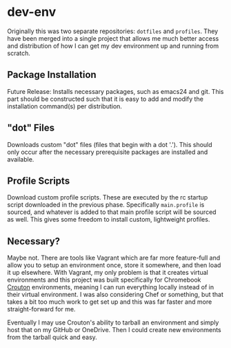 # dev-env #

Originally this was two separate repositories: `dotfiles` and `profiles`. They
have been merged into a single project that allows me much better access and
distribution of how I can get my dev environment up and running from scratch.

## Package Installation ##

Future Release: Installs necessary packages, such as emacs24 and git. This part
should be constructed such that it is easy to add and modify the installation
command(s) per distribution.

## "dot" Files ##

Downloads custom "dot" files (files that begin with a dot '.'). This should only
occur after the necessary prerequisite packages are installed and available.

## Profile Scripts ##

Download custom profile scripts. These are executed by the rc startup script
downloaded in the previous phase. Specifically `main.profile` is sourced, and
whatever is added to that main profile script will be sourced as well. This
gives some freedom to install custom, lightweight profiles.

## Necessary? ##

Maybe not. There are tools like Vagrant which are far more feature-full and
allow you to setup an environment once, store it somewhere, and then load it up
elsewhere. With Vagrant, my only problem is that it creates virtual environments
and this project was built specifically for Chromebook [Crouton](https://github.com/dnschneid/crouton) environments,
meaning I can run everything locally instead of in their virtual environment. I
was also considering Chef or something, but that takes a bit too much work to
get set up and this was far faster and more straight-forward for me.

Eventually I may use Crouton's ability to tarball an environment and simply host
that on my GitHub or OneDrive. Then I could create new environments from the
tarball quick and easy.
